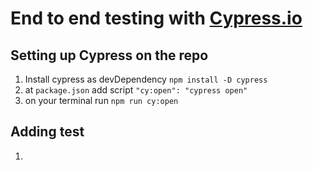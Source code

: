 # End to end testing with [Cypress.io](https://www.cypress.io/)

## Setting up Cypress on the repo
1. Install cypress as devDependency `npm install -D cypress`
2. at `package.json` add script `"cy:open": "cypress open"`
3. on your terminal run `npm run cy:open`

## Adding test
1. 
